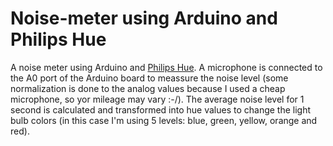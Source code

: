 Noise-meter using Arduino and Philips Hue
=========================================

A noise meter using Arduino and [Philips Hue](http://www.meethue.com/). A microphone is connected to the A0 port of the Arduino board to meassure the noise level (some normalization is done to the analog values because I used a cheap microphone, so yor mileage may vary :-/). The average noise level for 1 second is calculated and transformed into hue values to change the light bulb colors (in this case I'm using 5 levels: blue, green, yellow, orange and red). 
